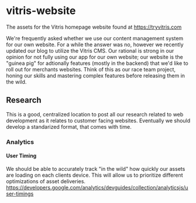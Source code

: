# vitris-website
The assets for the Vitris homepage website found at https://tryvitris.com

We're frequently asked whether we use our content management system for our own website. For a while the answer was no, however we recently updated our blog to utilize the Vitris CMS. Our rational is strong in our opinion for not fully using our app for our own website; our website is the "guinea pig" for adtionally features (mostly in the backend) that we'd like to roll out for merchants websites. Think of this as our race team project, honing our skills and mastering complex features before releasing them in the wild. 

## Research

This is a good, centralized location to post all our research related to web development as it relates to customer facing websites. Eventually we should develop a standarized format, that comes with time.

### Analytics

#### User Timing
We should be able to accurately track "in the wild" how quickly our assets are loading on each clients device. This will allow us to prioritize different optimizations of asset deliveries.
https://developers.google.com/analytics/devguides/collection/analyticsjs/user-timings
